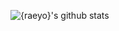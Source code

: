 ![{raeyo}'s github stats](https://github-readme-stats.vercel.app/api?username=raeyo&show_icons=true&&theme=tokyonight)
